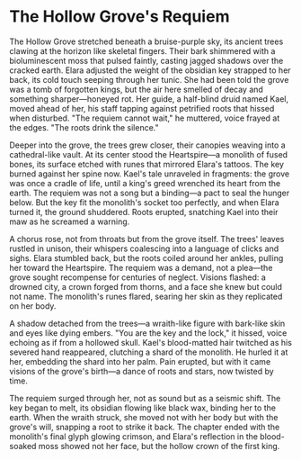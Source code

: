 # The Hollow Grove's Requiem

The Hollow Grove stretched beneath a bruise-purple sky, its ancient trees clawing at the horizon like skeletal fingers. Their bark shimmered with a bioluminescent moss that pulsed faintly, casting jagged shadows over the cracked earth. Elara adjusted the weight of the obsidian key strapped to her back, its cold touch seeping through her tunic. She had been told the grove was a tomb of forgotten kings, but the air here smelled of decay and something sharper—honeyed rot. Her guide, a half-blind druid named Kael, moved ahead of her, his staff tapping against petrified roots that hissed when disturbed. "The requiem cannot wait," he muttered, voice frayed at the edges. "The roots drink the silence."

Deeper into the grove, the trees grew closer, their canopies weaving into a cathedral-like vault. At its center stood the Heartspire—a monolith of fused bones, its surface etched with runes that mirrored Elara's tattoos. The key burned against her spine now. Kael's tale unraveled in fragments: the grove was once a cradle of life, until a king's greed wrenched its heart from the earth. The requiem was not a song but a binding—a pact to seal the hunger below. But the key fit the monolith's socket too perfectly, and when Elara turned it, the ground shuddered. Roots erupted, snatching Kael into their maw as he screamed a warning.

A chorus rose, not from throats but from the grove itself. The trees' leaves rustled in unison, their whispers coalescing into a language of clicks and sighs. Elara stumbled back, but the roots coiled around her ankles, pulling her toward the Heartspire. The requiem was a demand, not a plea—the grove sought recompense for centuries of neglect. Visions flashed: a drowned city, a crown forged from thorns, and a face she knew but could not name. The monolith's runes flared, searing her skin as they replicated on her body.

A shadow detached from the trees—a wraith-like figure with bark-like skin and eyes like dying embers. "You are the key and the lock," it hissed, voice echoing as if from a hollowed skull. Kael's blood-matted hair twitched as his severed hand reappeared, clutching a shard of the monolith. He hurled it at her, embedding the shard into her palm. Pain erupted, but with it came visions of the grove's birth—a dance of roots and stars, now twisted by time.

The requiem surged through her, not as sound but as a seismic shift. The key began to melt, its obsidian flowing like black wax, binding her to the earth. When the wraith struck, she moved not with her body but with the grove's will, snapping a root to strike it back. The chapter ended with the monolith's final glyph glowing crimson, and Elara's reflection in the blood-soaked moss showed not her face, but the hollow crown of the first king.